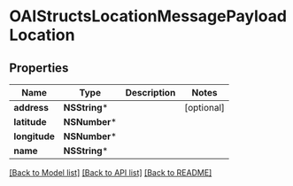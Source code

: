 # OAIStructsLocationMessagePayloadLocation

## Properties
Name | Type | Description | Notes
------------ | ------------- | ------------- | -------------
**address** | **NSString*** |  | [optional] 
**latitude** | **NSNumber*** |  | 
**longitude** | **NSNumber*** |  | 
**name** | **NSString*** |  | 

[[Back to Model list]](../README.md#documentation-for-models) [[Back to API list]](../README.md#documentation-for-api-endpoints) [[Back to README]](../README.md)



